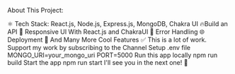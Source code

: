 About This Project:

⚛️ Tech Stack: React.js, Node.js, Express.js, MongoDB, Chakra UI
🔥Build an API
📱 Responsive UI With React.js and ChakraUI
🐞 Error Handling
🌐 Deployment
🚀 And Many More Cool Features
✅ This is a lot of work. Support my work by subscribing to the Channel
Setup .env file
MONGO_URI=your_mongo_uri
PORT=5000
Run this app locally
npm run build
Start the app
npm run start
I'll see you in the next one! 🚀
